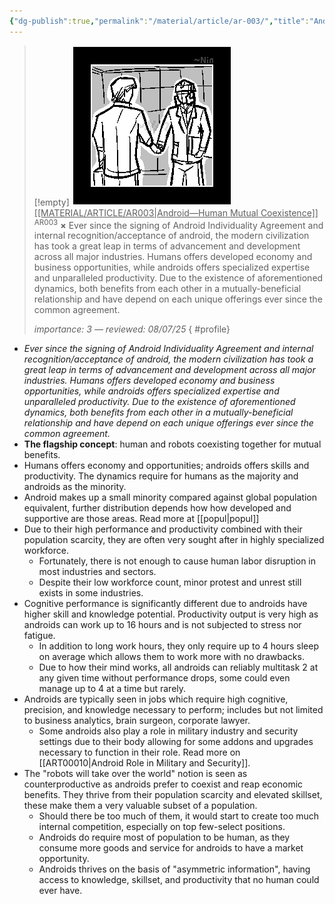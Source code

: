 ```yaml
---
{"dg-publish":true,"permalink":"/material/article/ar-003/","title":"Android—Human Mutual Coexistence","tags":["-article"]}
---
```


>[!empty]
> ![AR003.png|icon](/img/user/RESOURCE/ASSET/ICON/AR003.png) <u class="title">[[MATERIAL/ARTICLE/AR003\|Android—Human Mutual Coexistence]]</u> <sup class="title">AR003</sup> <b class="title">×</b>
> Ever since the signing of Android Individuality Agreement and internal recognition/acceptance of android, the modern civilization has took a great leap in terms of advancement and development across all major industries. Humans offers developed economy and business opportunities, while androids offers specialized expertise and unparalleled productivity. Due to the existence of aforementioned dynamics, both benefits from each other in a mutually-beneficial relationship and have depend on each unique offerings ever since the common agreement.
> 
> <i class="small">importance: 3 — reviewed: 08/07/25</i>
{ #profile}


- *Ever since the signing of Android Individuality Agreement and internal recognition/acceptance of android, the modern civilization has took a great leap in terms of advancement and development across all major industries. Humans offers developed economy and business opportunities, while androids offers specialized expertise and unparalleled productivity. Due to the existence of aforementioned dynamics, both benefits from each other in a mutually-beneficial relationship and have depend on each unique offerings ever since the common agreement.*
- **The flagship concept**: human and robots coexisting together for mutual benefits.
- Humans offers economy and opportunities; androids offers skills and productivity. The dynamics require for humans as the majority and androids as the minority.
- Android makes up a small minority compared against global population equivalent, further distribution depends how how developed and supportive are those areas. Read more at [[popul\|popul]]
- Due to their high performance and productivity combined with their population scarcity, they are often very sought after in highly specialized workforce.
	- Fortunately, there is not enough to cause human labor disruption in most industries and sectors.
	- Despite their low workforce count, minor protest and unrest still exists in some industries.
- Cognitive performance is significantly different due to androids have higher skill and knowledge potential. Productivity output is very high as androids can work up to 16 hours and is not subjected to stress nor fatigue.
	- In addition to long work hours, they only require up to 4 hours sleep on average which allows them to work more with no drawbacks.
	- Due to how their mind works, all androids can reliably multitask 2 at any given time without performance drops, some could even manage up to 4 at a time but rarely.
- Androids are typically seen in jobs which require high cognitive, precision, and knowledge necessary to perform; includes but not limited to business analytics, brain surgeon, corporate lawyer.
	- Some androids also play a role in military industry and security settings due to their body allowing for some addons and upgrades necessary to function in their role. Read more on [[ART00010\|Android Role in Military and Security]].
- The "robots will take over the world" notion is seen as counterproductive as androids prefer to coexist and reap economic benefits. They thrive from their population scarcity and elevated skillset, these make them a very valuable subset of a population.
	- Should there be too much of them, it would start to create too much internal competition, especially on top few-select positions.
	- Androids do require most of population to be human, as they consume more goods and service for androids to have a market opportunity.
	- Androids thrives on the basis of "asymmetric information", having access to knowledge, skillset, and productivity that no human could ever have.
